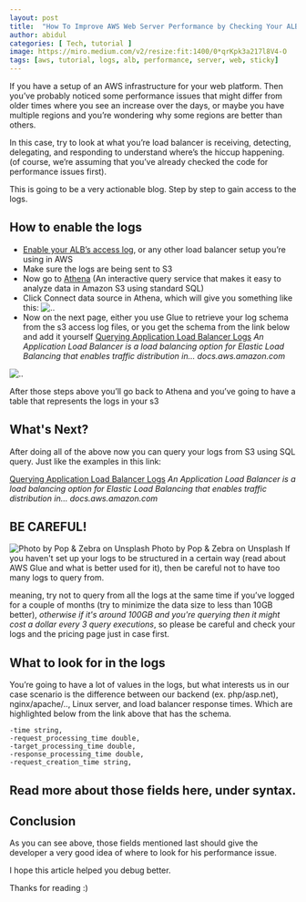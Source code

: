 ```yaml
---
layout: post
title:  "How To Improve AWS Web Server Performance by Checking Your ALB Access Logs"
author: abidul
categories: [ Tech, tutorial ]
image: https://miro.medium.com/v2/resize:fit:1400/0*qrKpk3a217l8V4-O
tags: [aws, tutorial, logs, alb, performance, server, web, sticky]
---
```

If you have a setup of an AWS infrastructure for your web platform. Then you’ve probably noticed some performance issues that might differ from older times where you see an increase over the days, or maybe you have multiple regions and you’re wondering why some regions are better than others.

In this case, try to look at what you’re load balancer is receiving, detecting, delegating, and responding to understand where’s the hiccup happening. (of course, we’re assuming that you’ve already checked the code for performance issues first).

This is going to be a very actionable blog. Step by step to gain access to the logs.

## How to enable the logs
- [Enable your ALB’s access log](https://docs.aws.amazon.com/elasticloadbalancing/latest/classic/enable-access-logs.html#enable-access-logs-console), or any other load balancer setup you’re using in AWS
- Make sure the logs are being sent to S3
- Now go to [Athena](https://aws.amazon.com/athena/?whats-new-cards.sort-by=item.additionalFields.postDateTime&whats-new-cards.sort-order=desc) (An interactive query service that makes it easy to analyze data in Amazon S3 using standard SQL)
- Click Connect data source in Athena, which will give you something like this:
![..](https://miro.medium.com/v2/resize:fit:1400/format:webp/1*blasBT85N0MZ1CiXvvPcig.png)
- Now on the next page, either you use Glue to retrieve your log schema from the s3 access log files, or you get the schema from the link below and add it yourself
[Querying Application Load Balancer Logs](https://docs.aws.amazon.com/athena/latest/ug/application-load-balancer-logs.html)
_An Application Load Balancer is a load balancing option for Elastic Load Balancing that enables traffic distribution in…
docs.aws.amazon.com_

![..](https://miro.medium.com/v2/resize:fit:1400/format:webp/1*DBpynJy3LFM0neUjElwa1Q.png)

After those steps above you’ll go back to Athena and you’ve going to have a table that represents the logs in your s3

## What's Next?
After doing all of the above now you can query your logs from S3 using SQL query. Just like the examples in this link:

[Querying Application Load Balancer Logs](https://docs.aws.amazon.com/athena/latest/ug/application-load-balancer-logs.html)
_An Application Load Balancer is a load balancing option for Elastic Load Balancing that enables traffic distribution in…
docs.aws.amazon.com_

## BE CAREFUL!
![Photo by Pop & Zebra on Unsplash](https://miro.medium.com/v2/resize:fit:1400/0*7mmr7rdMkEkgugIa)
Photo by Pop & Zebra on Unsplash
If you haven't set up your logs to be structured in a certain way (read about AWS Glue and what is better used for it), then be careful not to have too many logs to query from.

meaning, try not to query from all the logs at the same time if you’ve logged for a couple of months (try to minimize the data size to less than 10GB better), *otherwise if it's around 100GB and you're querying then it might cost a dollar every 3 query executions*, so please be careful and check your logs and the pricing page just in case first.

## What to look for in the logs
You’re going to have a lot of values in the logs, but what interests us in our case scenario is the difference between our backend (ex. php/asp.net), nginx/apache/.., Linux server, and load balancer response times. Which are highlighted below from the link above that has the schema.
```
-time string,
-request_processing_time double,
-target_processing_time double,
-response_processing_time double,
-request_creation_time string,
```
Read more about those fields here, under syntax.
---

## Conclusion
As you can see above, those fields mentioned last should give the developer a very good idea of where to look for his performance issue.

I hope this article helped you debug better.

Thanks for reading :)

